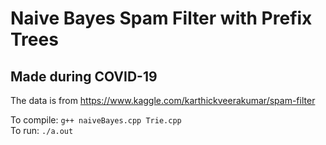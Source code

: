 # Naive Bayes Spam Filter with Prefix Trees
## Made during COVID-19

The data is from https://www.kaggle.com/karthickveerakumar/spam-filter

To compile:  `g++ naiveBayes.cpp Trie.cpp`\
To run: `./a.out`